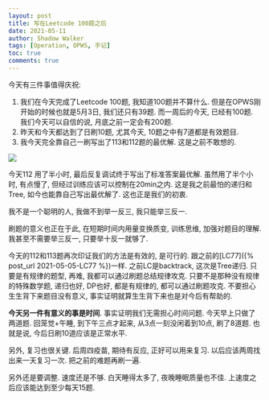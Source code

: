 ```yaml
---
layout: post
title: 写在Leetcode 100题之后
date: 2021-05-11
author: Shadow Walker
tags: [Operation, OPWS, 手记]
toc: true
comments: true
---
```


今天有三件事值得庆祝: 

1. 我们在今天完成了Leetcode 100题,  我知道100题并不算什么. 但是在OPWS刚开始的时候也就是5月3日, 我们还只有39题. 而一周后的今天, 已经有100题. 我们今天可以自信的说, 月底之前一定会有200题. 
2. 昨天和今天都达到了日刷10题, 尤其今天, 10题之中有7道都是有效题目. 
3. 我今天完全靠自己一刷写出了113和112题的最优解. 这是之前不敢想的.  

![](https://lh3.googleusercontent.com/pw/ACtC-3crOj4-SaUfDjv_tX8hVxhBIihFWqWC_irzb-uREyOz8rjl8asMSt3jlNSd-LkkLOMDwLQHhrQkcK9SzPuouhstE_2gi-d4mOiCLxZOeB4pCdchhirLh5v17a6a1zC-HTvCevx3-8cvib_ykH9zsQe1=w1708-h578-no?authuser=0)


今天112 用了半小时, 最后反复调试终于写出了标准答案最优解. 虽然用了半个小时, 有点慢了, 但经过训练应该可以控制在20min之内. 这是我之前最怕的递归和Tree, 如今也能靠自己写出最优解了. 这也正是我们的初衷. 

我不是一个聪明的人, 我做不到举一反三, 我只能举三反一. 

刷题的意义也正在于此, 在短期时间内用量变换质变, 训练思维, 加强对题目的理解. 我甚至不需要举三反一, 只要举十反一就够了. 

今天的112和113题再次印证我们的方法是有效的, 是可行的. 跟之前的[LC77]({% post_url  2021-05-05-LC77 %})一样. 之前LC是backtrack, 这次是Tree递归.  只要是有规律的题型, 再难, 我都可以通过刷题总结规律攻克. 只要不是那种没有规律的特殊数学题, 递归也好, DP也好, 都是有规律的, 都可以通过刷题攻克. 不要担心生生背下来题目没有意义, 事实证明就算生生背下来也是对今后有帮助的. 

**今天另一件有意义的事是时间**. 事实证明我们无需担心时间问题.  今天早上只做了两道题. 回笼觉+午睡, 到下午三点才起来, 从3点一刻没闲着到10点, 刷了8道题.  也就是说, 今后日刷10道应该是正常水平. 

另外, 复习也很关键. 后周四疫苗, 期待有反应, 正好可以用来复习. 以后应该两周找出来一天复习一次. 把之前的难题再刷一遍. 

另外还是要调整. 速度还是不够. 白天睡得太多了, 夜晚睡眠质量也不佳. 上速度之后应该能达到至少每天15题. 